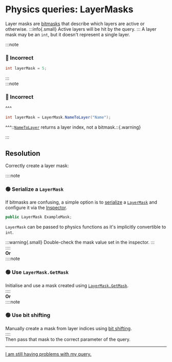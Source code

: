 # Physics queries: LayerMasks

Layer masks are [bitmasks](../Bitmasks.md) that describe which layers are active or otherwise.
:::info{.small}
Active layers will be hit by the query.
:::
A layer mask may be an `int`, but it doesn't represent a single layer.

:::note
### 🔴 Incorrect
```csharp
int layerMask = 5;
```

:::  
:::note  
### 🔴 Incorrect
^^^
```csharp
int layerMask = LayerMask.NameToLayer("Name");
```
^^^::[`NameToLayer`](https://docs.unity3d.com/ScriptReference/LayerMask.NameToLayer.html) returns a layer index, not a bitmask.::{.warning}

:::

## Resolution
Correctly create a layer mask:

::::note  
### 🟢 Serialize a `LayerMask`
If bitmasks are confusing, a simple option is to [serialize](../Serialization/Serializing%20A%20Field%201.md) a [`LayerMask`](https://docs.unity3d.com/ScriptReference/LayerMask.html) and configure it via the [Inspector](https://docs.unity3d.com/Manual/UsingTheInspector.html).
```csharp
public LayerMask ExampleMask;
```
`LayerMask` can be passed to physics functions as it's implicitly convertible to `int`.

:::warning{.small}
Double-check the mask value set in the inspector.
:::  
::::  
**Or**  
::::note  
### 🟢 Use `LayerMask.GetMask`
Initialise and use a mask created using [`LayerMask.GetMask`](https://docs.unity3d.com/ScriptReference/LayerMask.GetMask.html).  
::::  
**Or**  
::::note  
### 🟢 Use bit shifting
Manually create a mask from layer indices using [bit shifting](../Bitmasks.md#creating-masks).  
::::  
Then pass that mask to the correct parameter of the query.


---
[I am still having problems with my query.](GameObject%20Layers.md)
